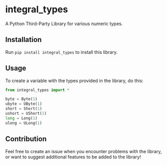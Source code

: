 # integral_types
A Python Third-Party Library for various numeric types.

## Installation
Run `pip install integral_types` to install this library.

## Usage
To create a variable with the types provided in the library, do this:
```python
from integral_types import *

byte = Byte(1)
ubyte = UByte(1)
short = Short(1)
ushort = UShort(1)
long = Long(1)
ulong = ULong(1)
```

## Contribution
Feel free to create an issue when you encounter problems with the library, or want to suggest additional features to be added to the library!
